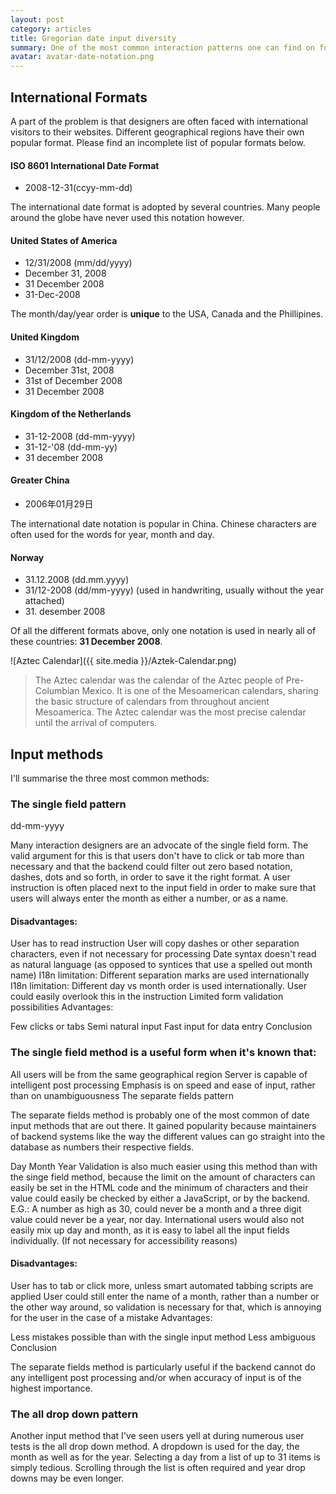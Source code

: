 ```yaml
---
layout: post
category: articles
title: Gregorian date input diversity
summary: One of the most common interaction patterns one can find on forms is the date input group. They appear in all shapes and sizes in various applications and sign up forms on websites. Certain forms of appearance seem to be more popular in certain geographical areas than other. But other than that it is hard to find any pattern or rationale why one website has chosen for model X while the other has chosen model Y. The suspicion would rise that the date input method is often dictated by the way the backend would 'like' it. This is a situation which neither we, as interaction designers and consultants, nor the end user should settle for.
avatar: avatar-date-notation.png
---
```


## International Formats

A part of the problem is that designers are often faced with international visitors to their websites. Different geographical regions  have their own popular format. Please find an incomplete list of popular formats below.

#### ISO 8601 International Date Format

- 2008-12-31(ccyy-mm-dd)

The international date format is adopted by several countries. Many people around the globe have never used this notation however.

#### United States of America

- 12/31/2008 (mm/dd/yyyy)
- December 31, 2008
- 31 December 2008
- 31-Dec-2008

The month/day/year order is **unique** to the USA, Canada and the Phillipines.

#### United Kingdom

- 31/12/2008 (dd-mm-yyyy)
- December 31st, 2008
- 31st of December 2008
- 31 December 2008

#### Kingdom of the Netherlands

- 31-12-2008 (dd-mm-yyyy)
- 31-12-'08 (dd-mm-yy)
- 31 december 2008

#### Greater China

- 2006年01月29日

The international date notation is popular in China. Chinese characters are often used for the words for year, month and day.

#### Norway

- 31&#46;12&#46;2008 (dd&#46;mm&#46;yyyy)  
- 31/12-2008 (dd/mm-yyyy) (used in handwriting, usually without the year attached)  
- 31&#46; desember 2008  

Of all the different formats above, only one notation is used in nearly all of these countries: **31 December 2008**.

![Aztec Calendar]({{ site.media }}/Aztek-Calendar.png)

> The Aztec calendar was the calendar of the Aztec people of Pre-Columbian Mexico. It is one of the Mesoamerican calendars, sharing the basic structure of calendars from throughout ancient Mesoamerica. The Aztec calendar was the most precise calendar until the arrival of computers.

## Input methods

I'll summarise the three most common methods:

### The single field pattern

dd-mm-yyyy

Many interaction designers are an advocate of the single field form. The valid argument for this is that users don't have to click or tab more than necessary and that the backend could filter out zero based notation, dashes, dots and so forth, in order to save it the right format. A user instruction is often placed next to the input field in order to make sure that users will always enter the month as either a number, or as a name.

#### Disadvantages:

User has to read instruction
User will copy dashes or other separation characters, even if not necessary for processing
Date syntax doesn't read as natural language (as opposed to syntices that use a spelled out month name)
I18n limitation: Different separation marks are used internationally
I18n limitation: Different day vs month order is used internationally. User could easily overlook this in the instruction
Limited form validation possibilities
Advantages:

Few clicks or tabs
Semi natural input
Fast input for data entry
Conclusion

### The single field method is a useful form when it's known that:

All users will be from the same geographical region
Server is capable of intelligent post processing
Emphasis is on speed and ease of input, rather than on unambiguousness
The separate fields pattern

The separate fields method is probably one of the most common of date input methods that are out there. It gained popularity because maintainers of backend systems like the way the different values can go straight into the database as numbers their respective fields.

Day
Month
Year
Validation is also much easier using this method than with the singe field method, because the limit on the amount of characters can easily be set in the HTML code and the minimum of characters and their value could easily be checked by either a JavaScript, or by the backend. E.G.: A number as high as 30, could never be a month and a three digit value could never be a year, nor day. International users would also not easily mix up day and month, as it is easy to label all the input fields individually. (If not necessary for accessibility reasons)

#### Disadvantages:

User has to tab or click more, unless smart automated tabbing scripts are applied
User could still enter the name of a month, rather than a number or the other way around, so validation is necessary for that, which is annoying for the user in the case of a mistake
Advantages:

Less mistakes possible than with the single input method
Less ambiguous
Conclusion

The separate fields method is particularly useful if the backend cannot do any intelligent post processing and/or when accuracy of input is of the highest importance.

### The all drop down pattern

Another input method that I've seen users yell at during numerous user tests is the all drop down method. A dropdown is used for the day, the month as well as for the year. Selecting a day from a list of up to 31 items is simply tedious. Scrolling through the list is often required and year drop downs may be even longer.